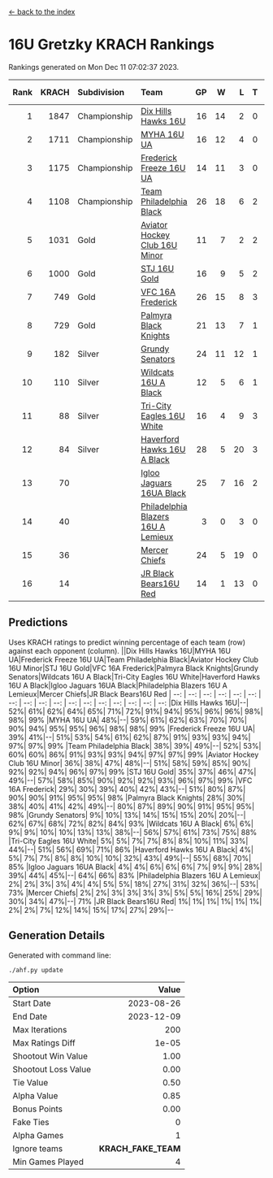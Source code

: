 [<- back to the index](readme.md)
# 16U Gretzky KRACH Rankings
Rankings generated on Mon Dec 11 07:02:37 2023.

Rank|KRACH|Subdivision|Team|GP|W|L|T|OTW|OTL|SoS|Exp Wins|Win Diff
---:|---:|:---|:---|---:|---:|---:|---:|---:|---:|---:|---:|---:
1|1847|Championship|[Dix Hills Hawks 16U](https://gamesheetstats.com/seasons/3659/teams/140688/schedule)|16|14|2|0|1|0|354|14.8|-0.0
2|1711|Championship|[MYHA 16U UA](https://gamesheetstats.com/seasons/3659/teams/140695/schedule)|16|12|4|0|2|1|654|12.8|-0.0
3|1175|Championship|[Frederick Freeze 16U UA](https://gamesheetstats.com/seasons/3659/teams/140689/schedule)|14|11|3|0|0|0|396|11.9|0.0
4|1108|Championship|[Team Philadelphia Black](https://gamesheetstats.com/seasons/3659/teams/140698/schedule)|26|18|6|2|1|1|583|19.8|-0.0
5|1031|Gold|[Aviator Hockey Club 16U Minor](https://gamesheetstats.com/seasons/3659/teams/140687/schedule)|11|7|2|2|2|1|547|8.9|0.0
6|1000|Gold|[STJ 16U Gold](https://gamesheetstats.com/seasons/3659/teams/140697/schedule)|16|9|5|2|1|0|710|10.8|-0.0
7|749|Gold|[VFC 16A Frederick](https://gamesheetstats.com/seasons/3659/teams/140700/schedule)|26|15|8|3|0|2|693|17.3|-0.0
8|729|Gold|[Palmyra Black Knights](https://gamesheetstats.com/seasons/3659/teams/140696/schedule)|21|13|7|1|2|0|631|14.4|0.0
9|182|Silver|[Grundy Senators](https://gamesheetstats.com/seasons/3659/teams/140690/schedule)|24|11|12|1|0|0|511|12.4|0.0
10|110|Silver|[Wildcats 16U A Black](https://gamesheetstats.com/seasons/3659/teams/140725/schedule)|12|5|6|1|0|0|420|6.4|0.0
11|88|Silver|[Tri-City Eagles 16U White](https://gamesheetstats.com/seasons/3659/teams/140699/schedule)|16|4|9|3|0|1|368|6.4|0.0
12|84|Silver|[Haverford Hawks 16U A Black](https://gamesheetstats.com/seasons/3659/teams/140691/schedule)|28|5|20|3|0|1|742|7.4|0.0
13|70||[Igloo Jaguars 16UA Black](https://gamesheetstats.com/seasons/3659/teams/140692/schedule)|25|7|16|2|0|3|616|8.9|0.0
14|40||[Philadelphia Blazers 16U A Lemieux](https://gamesheetstats.com/seasons/3659/teams/140717/schedule)|3|0|3|0|0|0|651|0.9|0.0
15|36||[Mercer Chiefs](https://gamesheetstats.com/seasons/3659/teams/140694/schedule)|24|5|19|0|1|0|685|5.9|0.0
16|14||[JR Black Bears16U Red](https://gamesheetstats.com/seasons/3659/teams/140693/schedule)|14|1|13|0|0|0|339|1.9|0.0

## Predictions
Uses KRACH ratings to predict winning percentage of each team (row) against each opponent (column).
||Dix Hills Hawks 16U|MYHA 16U UA|Frederick Freeze 16U UA|Team Philadelphia Black|Aviator Hockey Club 16U Minor|STJ 16U Gold|VFC 16A Frederick|Palmyra Black Knights|Grundy Senators|Wildcats 16U A Black|Tri-City Eagles 16U White|Haverford Hawks 16U A Black|Igloo Jaguars 16UA Black|Philadelphia Blazers 16U A Lemieux|Mercer Chiefs|JR Black Bears16U Red
| --: | --: | --: | --: | --: | --: | --: | --: | --: | --: | --: | --: | --: | --: | --: | --: | --: 
|Dix Hills Hawks 16U|--| 52%| 61%| 62%| 64%| 65%| 71%| 72%| 91%| 94%| 95%| 96%| 96%| 98%| 98%| 99%
|MYHA 16U UA| 48%|--| 59%| 61%| 62%| 63%| 70%| 70%| 90%| 94%| 95%| 95%| 96%| 98%| 98%| 99%
|Frederick Freeze 16U UA| 39%| 41%|--| 51%| 53%| 54%| 61%| 62%| 87%| 91%| 93%| 93%| 94%| 97%| 97%| 99%
|Team Philadelphia Black| 38%| 39%| 49%|--| 52%| 53%| 60%| 60%| 86%| 91%| 93%| 93%| 94%| 97%| 97%| 99%
|Aviator Hockey Club 16U Minor| 36%| 38%| 47%| 48%|--| 51%| 58%| 59%| 85%| 90%| 92%| 92%| 94%| 96%| 97%| 99%
|STJ 16U Gold| 35%| 37%| 46%| 47%| 49%|--| 57%| 58%| 85%| 90%| 92%| 92%| 93%| 96%| 97%| 99%
|VFC 16A Frederick| 29%| 30%| 39%| 40%| 42%| 43%|--| 51%| 80%| 87%| 90%| 90%| 91%| 95%| 95%| 98%
|Palmyra Black Knights| 28%| 30%| 38%| 40%| 41%| 42%| 49%|--| 80%| 87%| 89%| 90%| 91%| 95%| 95%| 98%
|Grundy Senators|  9%| 10%| 13%| 14%| 15%| 15%| 20%| 20%|--| 62%| 67%| 68%| 72%| 82%| 84%| 93%
|Wildcats 16U A Black|  6%|  6%|  9%|  9%| 10%| 10%| 13%| 13%| 38%|--| 56%| 57%| 61%| 73%| 75%| 88%
|Tri-City Eagles 16U White|  5%|  5%|  7%|  7%|  8%|  8%| 10%| 11%| 33%| 44%|--| 51%| 56%| 69%| 71%| 86%
|Haverford Hawks 16U A Black|  4%|  5%|  7%|  7%|  8%|  8%| 10%| 10%| 32%| 43%| 49%|--| 55%| 68%| 70%| 85%
|Igloo Jaguars 16UA Black|  4%|  4%|  6%|  6%|  6%|  7%|  9%|  9%| 28%| 39%| 44%| 45%|--| 64%| 66%| 83%
|Philadelphia Blazers 16U A Lemieux|  2%|  2%|  3%|  3%|  4%|  4%|  5%|  5%| 18%| 27%| 31%| 32%| 36%|--| 53%| 73%
|Mercer Chiefs|  2%|  2%|  3%|  3%|  3%|  3%|  5%|  5%| 16%| 25%| 29%| 30%| 34%| 47%|--| 71%
|JR Black Bears16U Red|  1%|  1%|  1%|  1%|  1%|  1%|  2%|  2%|  7%| 12%| 14%| 15%| 17%| 27%| 29%|--

## Generation Details

Generated with command line:
```
./ahf.py update
```

| Option | Value |
| :----- | ----: |
| Start Date | 2023-08-26 |
| End Date | 2023-12-09 |
| Max Iterations | 200 |
| Max Ratings Diff | 1e-05 |
| Shootout Win Value | 1.00 |
| Shootout Loss Value | 0.00 |
| Tie Value | 0.50 |
| Alpha Value | 0.85 |
| Bonus Points | 0.00 |
| Fake Ties | 0 |
| Alpha Games | 1 |
| Ignore teams | __KRACH_FAKE_TEAM__ |
| Min Games Played | 4 |

